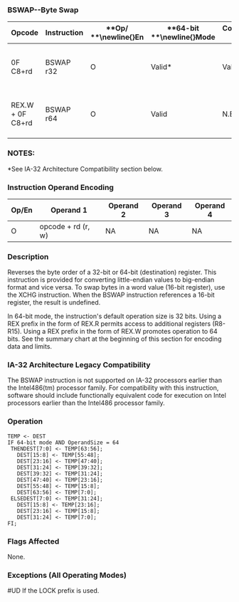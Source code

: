 ### BSWAP--Byte Swap


|**Opcode**|**Instruction**|**Op/ **\newline{}**En**|**64-bit **\newline{}**Mode**|**Compat/**\newline{}**Leg Mode**|**Description**|
|----------|---------------|------------------------|-----------------------------|---------------------------------|---------------|
|0F C8+rd|BSWAP r32|O|Valid*|Valid|Reverses the byte order of a 32-bit register.|
|REX.W + 0F C8+rd|BSWAP r64|O|Valid|N.E.|Reverses the byte order of a 64-bit register.|
### NOTES:


*See IA-32 Architecture Compatibility section below.

### Instruction Operand Encoding


|Op/En|Operand 1|Operand 2|Operand 3|Operand 4|
|-----|---------|---------|---------|---------|
|O|opcode + rd (r, w)|NA|NA|NA|
### Description


Reverses the byte order of a 32-bit or 64-bit (destination) register. This instruction is provided for converting little-endian values to big-endian format and vice versa. To swap bytes in a word value (16-bit register), use the XCHG instruction. When the BSWAP instruction references a 16-bit register, the result is undefined.

In 64-bit mode, the instruction's default operation size is 32 bits. Using a REX prefix in the form of REX.R permits access to additional registers (R8-R15). Using a REX prefix in the form of REX.W promotes operation to 64 bits. See the summary chart at the beginning of this section for encoding data and limits.

### IA-32 Architecture Legacy Compatibility


The BSWAP instruction is not supported on IA-32 processors earlier than the Intel486(tm) processor family. For compatibility with this instruction, software should include functionally equivalent code for execution on Intel processors earlier than the Intel486 processor family.


### Operation

```info-verb
TEMP <- DEST
IF 64-bit mode AND OperandSize = 64
 THENDEST[7:0] <- TEMP[63:56];
   DEST[15:8] <- TEMP[55:48];
   DEST[23:16] <- TEMP[47:40];
   DEST[31:24] <- TEMP[39:32];
   DEST[39:32] <- TEMP[31:24];
   DEST[47:40] <- TEMP[23:16];
   DEST[55:48] <- TEMP[15:8];
   DEST[63:56] <- TEMP[7:0];
 ELSEDEST[7:0] <- TEMP[31:24];
   DEST[15:8] <- TEMP[23:16];
   DEST[23:16] <- TEMP[15:8];
   DEST[31:24] <- TEMP[7:0];
FI;
```
### Flags Affected


None.

### Exceptions (All Operating Modes)


#UD  If the LOCK prefix is used.

